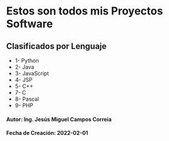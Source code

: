 # Estos son todos mis Proyectos Software

## Clasificados por Lenguaje

* 1- Python
* 2- Java
* 3- JavaScript
* 4- JSP
* 5- C++
* 7- C
* 8- Pascal
* 9- PHP

#### Autor: Ing. Jesús Miguel Campos Correia
#### Fecha de Creación: 2022-02-01
